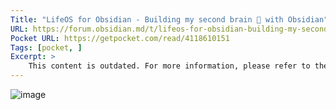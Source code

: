 ```yaml
---
Title: "LifeOS for Obsidian - Building my second brain 🧠 with Obsidian"
URL: https://forum.obsidian.md/t/lifeos-for-obsidian-building-my-second-brain-with-obsidian/62934
Pocket URL: https://getpocket.com/read/4118610151
Tags: [pocket, ]
Excerpt: >
    This content is outdated. For more information, please refer to the official website LifeOS! This article will take Obsidian as an example to share my practice of using Obsidian to build a second brain!
---
```


![image](https://quanru.github.io/post-img/%E7%AC%AC%E4%BA%8C%E5%A4%A7%E8%84%91%E7%B3%BB%E7%BB%9F%E5%9B%BE-EN.png)
